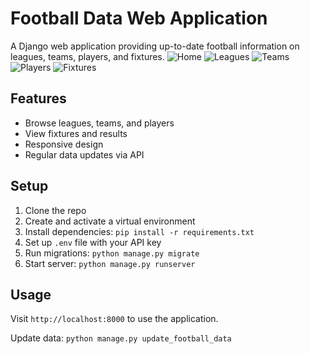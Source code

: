 # Football Data Web Application

A Django web application providing up-to-date football information on leagues, teams, players, and fixtures.
![Home](https://github.com/user-attachments/assets/996019c7-ade5-4831-858b-f33f54502770)
![Leagues](https://github.com/user-attachments/assets/e6ea85ad-93ca-48e1-b055-83f9f9e2ab9f)
![Teams](https://github.com/user-attachments/assets/604d2957-e68e-43c8-9cca-49e9076b6e96)
![Players](https://github.com/user-attachments/assets/d83f12fd-1429-4552-bc9c-8c04854ddfb7)
![Fixtures](https://github.com/user-attachments/assets/77edc361-c0f2-4bff-8397-3a931fefeb9b)

## Features
- Browse leagues, teams, and players
- View fixtures and results
- Responsive design
- Regular data updates via API

## Setup
1. Clone the repo
2. Create and activate a virtual environment
3. Install dependencies: `pip install -r requirements.txt`
4. Set up `.env` file with your API key
5. Run migrations: `python manage.py migrate`
6. Start server: `python manage.py runserver`

## Usage
Visit `http://localhost:8000` to use the application.

Update data: `python manage.py update_football_data`

